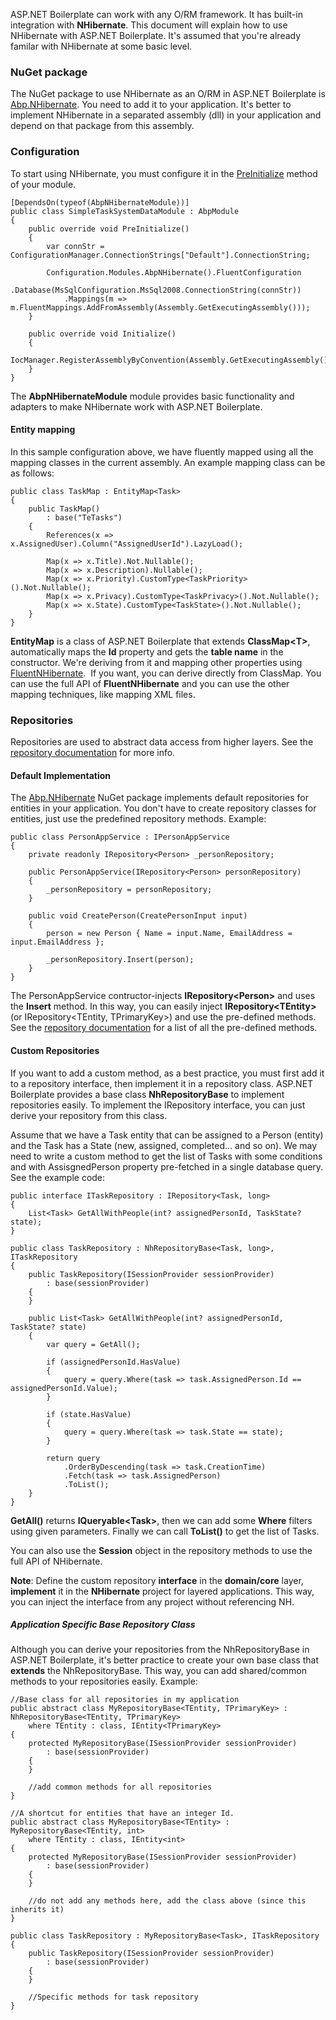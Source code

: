 ASP.NET Boilerplate can work with any O/RM framework. It has built-in
integration with **NHibernate**. This document will explain how to use
NHibernate with ASP.NET Boilerplate. It's assumed that you're already
familar with NHibernate at some basic level.

### NuGet package

The NuGet package to use NHibernate as an O/RM in ASP.NET Boilerplate is
[Abp.NHibernate](http://www.nuget.org/packages/Abp.NHibernate). You
need to add it to your application. It's better to implement NHibernate
in a separated assembly (dll) in your application and depend on that
package from this assembly.

### Configuration

To start using NHibernate, you must configure it in the
[PreInitialize](/Pages/Documents/Module-System) method of your module.

    [DependsOn(typeof(AbpNHibernateModule))]
    public class SimpleTaskSystemDataModule : AbpModule
    {
        public override void PreInitialize()
        {
            var connStr = ConfigurationManager.ConnectionStrings["Default"].ConnectionString;

            Configuration.Modules.AbpNHibernate().FluentConfiguration
                .Database(MsSqlConfiguration.MsSql2008.ConnectionString(connStr))
                .Mappings(m => m.FluentMappings.AddFromAssembly(Assembly.GetExecutingAssembly()));
        }

        public override void Initialize()
        {
            IocManager.RegisterAssemblyByConvention(Assembly.GetExecutingAssembly());
        }
    }

The **AbpNHibernateModule** module provides basic functionality and adapters
to make NHibernate work with ASP.NET Boilerplate.

#### Entity mapping

In this sample configuration above, we have fluently mapped using all the
mapping classes in the current assembly. An example mapping class can be as
follows:

    public class TaskMap : EntityMap<Task>
    {
        public TaskMap()
            : base("TeTasks")
        {
            References(x => x.AssignedUser).Column("AssignedUserId").LazyLoad();

            Map(x => x.Title).Not.Nullable();
            Map(x => x.Description).Nullable();
            Map(x => x.Priority).CustomType<TaskPriority>().Not.Nullable();
            Map(x => x.Privacy).CustomType<TaskPrivacy>().Not.Nullable();
            Map(x => x.State).CustomType<TaskState>().Not.Nullable();
        }
    }

**EntityMap** is a class of ASP.NET Boilerplate that extends
**ClassMap&lt;T&gt;**, automatically maps the **Id** property and gets the
**table name** in the constructor. We're deriving from it and mapping
other properties using
[FluentNHibernate](http://www.fluentnhibernate.org/).  If you want, you can
derive directly from ClassMap. You can use the full API of
**FluentNHibernate** and you can use the other mapping techniques,
like mapping XML files.

### Repositories

Repositories are used to abstract data access from higher layers. See the
[repository documentation](Repositories.md) for more info.  

#### Default Implementation

The [Abp.NHibernate](http://www.nuget.org/packages/Abp.NHibernate) NuGet package
implements default repositories for entities in your application. You
don't have to create repository classes for entities, just use the
predefined repository methods. Example:

    public class PersonAppService : IPersonAppService
    {
        private readonly IRepository<Person> _personRepository;

        public PersonAppService(IRepository<Person> personRepository)
        {
            _personRepository = personRepository;
        }

        public void CreatePerson(CreatePersonInput input)
        {        
            person = new Person { Name = input.Name, EmailAddress = input.EmailAddress };

            _personRepository.Insert(person);
        }
    }

The PersonAppService contructor-injects **IRepository&lt;Person&gt;** and
uses the **Insert** method. In this way, you can easily inject
**IRepository&lt;TEntity&gt;** (or IRepository&lt;TEntity,
TPrimaryKey&gt;) and use the pre-defined methods. See the [repository
documentation](/Pages/Documents/Repositories) for a list of all the pre-defined
methods.

#### Custom Repositories

If you want to add a custom method, as a best practice, you must first 
add it to a repository interface, then implement it in a
repository class. ASP.NET Boilerplate provides a base class
**NhRepositoryBase** to implement repositories easily. To implement the
IRepository interface, you can just derive your repository from this
class.

Assume that we have a Task entity that can be assigned to a Person
(entity) and the Task has a State (new, assigned, completed... and so on).
We may need to write a custom method to get the list of Tasks with some
conditions and with AssisgnedPerson property pre-fetched in a single
database query. See the example code:

    public interface ITaskRepository : IRepository<Task, long>
    {
        List<Task> GetAllWithPeople(int? assignedPersonId, TaskState? state);
    }

    public class TaskRepository : NhRepositoryBase<Task, long>, ITaskRepository
    {
        public TaskRepository(ISessionProvider sessionProvider)
            : base(sessionProvider)
        {
        }

        public List<Task> GetAllWithPeople(int? assignedPersonId, TaskState? state)
        {
            var query = GetAll();

            if (assignedPersonId.HasValue)
            {
                query = query.Where(task => task.AssignedPerson.Id == assignedPersonId.Value);
            }

            if (state.HasValue)
            {
                query = query.Where(task => task.State == state);
            }

            return query
                .OrderByDescending(task => task.CreationTime)
                .Fetch(task => task.AssignedPerson)
                .ToList();
        }
    }

**GetAll()** returns **IQueryable&lt;Task&gt;**, then we can add some
**Where** filters using given parameters. Finally we can call
**ToList()** to get the list of Tasks.

You can also use the **Session** object in the repository methods to use the full
API of NHibernate. 

**Note**: Define the custom repository **interface** in the
**domain/core** layer, **implement** it in the **NHibernate** project
for layered applications. This way, you can inject the interface from any
project without referencing NH.

##### Application Specific Base Repository Class

Although you can derive your repositories from the NhRepositoryBase in
ASP.NET Boilerplate, it's better practice to create your own base
class that **extends** the NhRepositoryBase. This way, you can add shared/common
methods to your repositories easily. Example:

    //Base class for all repositories in my application
    public abstract class MyRepositoryBase<TEntity, TPrimaryKey> : NhRepositoryBase<TEntity, TPrimaryKey>
        where TEntity : class, IEntity<TPrimaryKey>
    {
        protected MyRepositoryBase(ISessionProvider sessionProvider)
            : base(sessionProvider)
        {
        }

        //add common methods for all repositories
    }

    //A shortcut for entities that have an integer Id.
    public abstract class MyRepositoryBase<TEntity> : MyRepositoryBase<TEntity, int>
        where TEntity : class, IEntity<int>
    {
        protected MyRepositoryBase(ISessionProvider sessionProvider)
            : base(sessionProvider)
        {
        }

        //do not add any methods here, add the class above (since this inherits it)
    }

    public class TaskRepository : MyRepositoryBase<Task>, ITaskRepository
    {
        public TaskRepository(ISessionProvider sessionProvider)
            : base(sessionProvider)
        {
        }

        //Specific methods for task repository
    }
